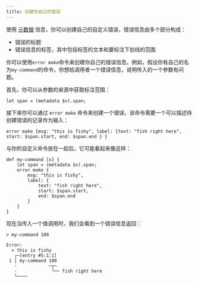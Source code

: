 ```yaml
---
title: 创建你自己的错误
---
```


使用 [元数据](metadata.md) 信息，你可以创建自己的自定义错误，错误信息由多个部分构成：

- 错误的标题
- 错误信息的标签，其中包括标签的文本和要标注下划线的范围

你可以使用`error make`命令来创建你自己的错误信息。例如，假设你有自己的名为`my-command`的命令，你想给调用者一个错误信息，说明传入的一个参数有问题。

首先，你可以从参数的来源中获取标注范围：

```nu
let span = (metadata $x).span;
```

接下来你可以通过 `error make` 命令来创建一个错误，该命令需要一个可以描述待创建错误的记录作为输入：

```nu
error make {msg: "this is fishy", label: {text: "fish right here", start: $span.start, end: $span.end } }
```

与你的自定义命令放在一起后，它可能看起来像这样：

```nu
def my-command [x] {
    let span = (metadata $x).span;
    error make {
        msg: "this is fishy",
        label: {
            text: "fish right here",
            start: $span.start,
            end: $span.end
        }
    }
}
```

现在当传入一个值调用时，我们会看到一个错误信息返回：

```nu
> my-command 100

Error:
  × this is fishy
   ╭─[entry #5:1:1]
 1 │ my-command 100
   ·            ─┬─
   ·             ╰── fish right here
   ╰────
```
